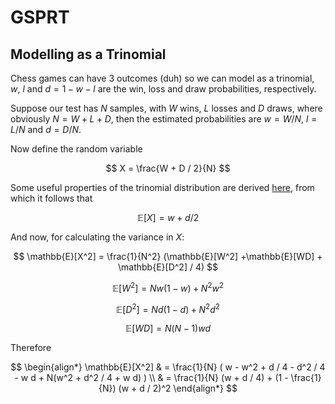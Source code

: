 # GSPRT

## Modelling as a Trinomial

Chess games can have 3 outcomes (duh) so we can model as a trinomial, $w$, $l$
and $d = 1 - w - l$ are the win, loss and draw probabilities, respectively.

Suppose our test has $N$ samples, with $W$ wins, $L$ losses and $D$ draws, where
obviously $N = W + L + D$, then the estimated probabilities are $w = W / N$,
$l = L / N$ and $d = D / N$.

Now define the random variable

$$
X = \frac{W + D / 2}{N}
$$

Some useful properties of the trinomial distribution are derived
[here](https://webspace.maths.qmul.ac.uk/i.goldsheid/MTH5118/Notes6-09.pdf),
from which it follows that

$$
\mathbb{E}[X] = w + d / 2
$$

And now, for calculating the variance in $X$:

$$
\mathbb{E}[X^2] = \frac{1}{N^2} (\mathbb{E}[W^2] +\mathbb{E}[WD] + \mathbb{E}[D^2] / 4)
$$

$$
\mathbb{E}[W^2] = N w (1 - w) + N^2 w^2
$$

$$
\mathbb{E}[D^2] = N d (1 - d) + N^2 d^2
$$

$$
\mathbb{E}[WD] = N (N - 1) w d
$$

Therefore

$$
\begin{align*}
\mathbb{E}[X^2] & = \frac{1}{N} (
    w - w^2 + d / 4 - d^2 / 4 - w d + N(w^2 + d^2 / 4 + w d)
) \\
& = \frac{1}{N} (w + d / 4) + (1 - \frac{1}{N}) (w + d / 2)^2
\end{align*}
$$